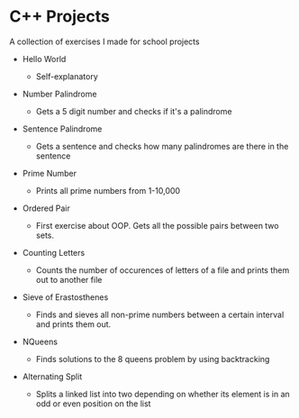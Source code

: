 # C++ Projects
A collection of exercises I made for school projects

* Hello World
  * Self-explanatory

* Number Palindrome
  * Gets a 5 digit number and checks if it's a palindrome

* Sentence Palindrome
  * Gets a sentence and checks how many palindromes are there in the sentence

* Prime Number
  * Prints all prime numbers from 1-10,000

* Ordered Pair
  * First exercise about OOP. Gets all the possible pairs between two sets.

* Counting Letters
  * Counts the number of occurences of letters of a file and prints them out to another file

* Sieve of Erastosthenes
  * Finds and sieves all non-prime numbers between a certain interval and prints them out.

* NQueens
  * Finds solutions to the 8 queens problem by using backtracking

* Alternating Split
  * Splits a linked list into two depending on whether its element is in an odd or even position on the list
